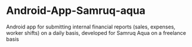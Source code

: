 # Android-App-Samruq-aqua
Android app for submitting internal financial reports (sales, expenses, worker shifts) on a daily basis, developed for Samruq Aqua on a freelance basis

